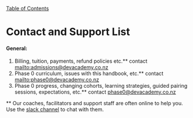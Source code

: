 [Table of Contents](readme.md)

# Contact and Support List

#### General:
1. Billing, tuition, payments, refund policies etc.** contact <mailto:admissions@devacademy.co.nz>
2. Phase 0 curriculum, issues with this handbook, etc.** contact <mailto:phase0@devacademy.co.nz> 
3. Phase 0 progress, changing cohorts, learning strategies, guided pairing sessions, expectations, etc.** contact phase0@devacademy.co.nz

** Our coaches, facilitators and support staff are often online to help you. Use the [slack channel](https://enspiral-dev-academy.slack.com/messages/general/) to chat with them. 
